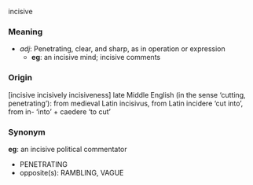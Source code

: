 incisive
### Meaning
+ _adj_: Penetrating, clear, and sharp, as in operation or expression
    + __eg__: an incisive mind; incisive comments

### Origin

[incisive incisively incisiveness] late Middle English (in the sense ‘cutting, penetrating’): from medieval Latin incisivus, from Latin incidere ‘cut into’, from in- ‘into’ + caedere ‘to cut’

### Synonym

__eg__: an incisive political commentator

+ PENETRATING
+ opposite(s): RAMBLING, VAGUE


